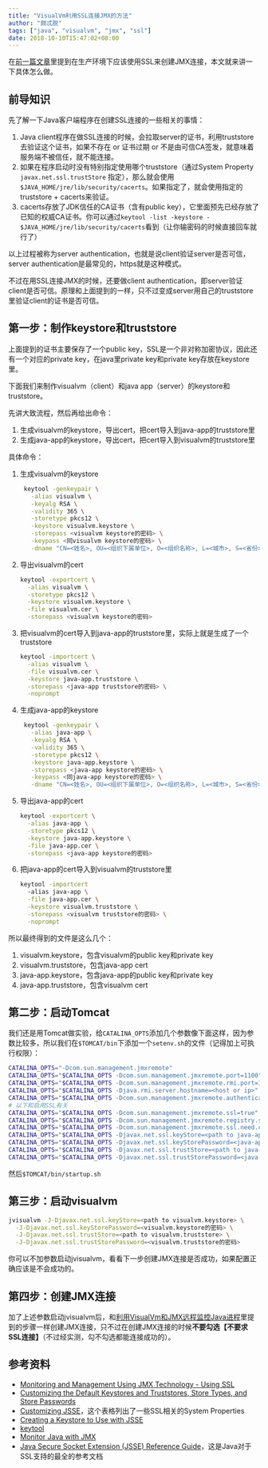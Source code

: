 ```yaml
---
title: "VisualVm利用SSL连接JMX的方法"
author: "颇忒脱"
tags: ["java", "visualvm", "jmx", "ssl"]
date: 2018-10-10T15:47:02+08:00
---
```


在[前一篇文章][visualvm-remote-monitoring-jmx]里提到在生产环境下应该使用SSL来创建JMX连接，本文就来讲一下具体怎么做。

<!--more-->

## 前导知识

先了解一下Java客户端程序在创建SSL连接的一些相关的事情：

1. Java client程序在做SSL连接的时候，会拉取server的证书，利用truststore去验证这个证书，如果不存在 or 证书过期 or 不是由可信CA签发，就意味着服务端不被信任，就不能连接。
1. 如果在程序启动时没有特别指定使用哪个truststore（通过System Property `javax.net.ssl.trustStore` 指定），那么就会使用`$JAVA_HOME/jre/lib/security/cacerts`。如果指定了，就会使用指定的truststore + cacerts来验证。
1. cacerts存放了JDK信任的CA证书（含有public key），它里面预先已经存放了已知的权威CA证书。你可以通过`keytool -list -keystore - $JAVA_HOME/jre/lib/security/cacerts`看到（让你输密码的时候直接回车就行了）

以上过程被称为server authentication，也就是说client验证server是否可信，server authentication是最常见的，https就是这种模式。

不过在用SSL连接JMX的时候，还要做client authentication，即server验证client是否可信。原理和上面提到的一样，只不过变成server用自己的truststore里验证client的证书是否可信。

## 第一步：制作keystore和truststore

上面提到的证书主要保存了一个public key，SSL是一个非对称加密协议，因此还有一个对应的private key，在java里private key和private key存放在keystore里。

下面我们来制作visualvm（client）和java app（server）的keystore和truststore。

先讲大致流程，然后再给出命令：

1. 生成visualvm的keystore，导出cert，把cert导入到java-app的truststore里
2. 生成java-app的keystore，导出cert，把cert导入到visualvm的truststore里

具体命令：

1. 生成visualvm的keystore

    ```bash
     keytool -genkeypair \
       -alias visualvm \
       -keyalg RSA \
       -validity 365 \
       -storetype pkcs12 \
       -keystore visualvm.keystore \
       -storepass <visualvm keystore的密码> \
       -keypass <同visualvm keystore的密码> \
       -dname "CN=<姓名>, OU=<组织下属单位>, O=<组织名称>, L=<城市>, S=<省份>, C=<国家2字母>"
    ```
1. 导出visualvm的cert

    ```bash
    keytool -exportcert \
      -alias visualvm \
      -storetype pkcs12 \
      -keystore visualvm.keystore \
      -file visualvm.cer \
      -storepass <visualvm keystore的密码>
    ```
1. 把visualvm的cert导入到java-app的truststore里，实际上就是生成了一个truststore

    ```bash
    keytool -importcert \
      -alias visualvm \
      -file visualvm.cer \
      -keystore java-app.truststore \
      -storepass <java-app truststore的密码> \
      -noprompt
    ```
1. 生成java-app的keystore

    ```bash
	 keytool -genkeypair \
	   -alias java-app \
	   -keyalg RSA \
	   -validity 365 \
	   -storetype pkcs12 \
	   -keystore java-app.keystore \
	   -storepass <java-app keystore的密码> \
	   -keypass <同java-app keystore的密码> \
	   -dname "CN=<姓名>, OU=<组织下属单位>, O=<组织名称>, L=<城市>, S=<省份>, C=<国家2字母>"
    ```
1. 导出java-app的cert
  
    ```bash
    keytool -exportcert \
      -alias java-app \
      -storetype pkcs12 \
      -keystore java-app.keystore \
      -file java-app.cer \
      -storepass <java-app keystore的密码>
    ```
1. 把java-app的cert导入到visualvm的truststore里
   
    ```bash
    keytool -importcert 
      -alias java-app \
      -file java-app.cer \
      -keystore visualvm.truststore \
      -storepass <visualvm truststore的密码> \
      -noprompt
    ```

所以最终得到的文件是这么几个：

1. visualvm.keystore，包含visualvm的public key和private key
1. visualvm.truststore，包含java-app cert
1. java-app.keystore，包含java-app的public key和private key
1. java-app.truststore，包含visualvm cert

## 第二步：启动Tomcat

我们还是用Tomcat做实验，给`CATALINA_OPTS`添加几个参数像下面这样，因为参数比较多，所以我们在`$TOMCAT/bin`下添加一个`setenv.sh`的文件（记得加上可执行权限）：

```bash
CATALINA_OPTS="-Dcom.sun.management.jmxremote"
CATALINA_OPTS="$CATALINA_OPTS -Dcom.sun.management.jmxremote.port=1100"
CATALINA_OPTS="$CATALINA_OPTS -Dcom.sun.management.jmxremote.rmi.port=1100"
CATALINA_OPTS="$CATALINA_OPTS -Djava.rmi.server.hostname=<host or ip>"
CATALINA_OPTS="$CATALINA_OPTS -Dcom.sun.management.jmxremote.authenticate=false"
# 以下和启用SSL有关
CATALINA_OPTS="$CATALINA_OPTS -Dcom.sun.management.jmxremote.ssl=true"
CATALINA_OPTS="$CATALINA_OPTS -Dcom.sun.management.jmxremote.registry.ssl=true"
CATALINA_OPTS="$CATALINA_OPTS -Dcom.sun.management.jmxremote.ssl.need.client.auth=true"
CATALINA_OPTS="$CATALINA_OPTS -Djavax.net.ssl.keyStore=<path to java-app.keystore>"
CATALINA_OPTS="$CATALINA_OPTS -Djavax.net.ssl.keyStorePassword=<java-app.keystore的密码>"
CATALINA_OPTS="$CATALINA_OPTS -Djavax.net.ssl.trustStore=<path to java-app.truststore>"
CATALINA_OPTS="$CATALINA_OPTS -Djavax.net.ssl.trustStorePassword=<java-app.truststore的密码>"
```

然后`$TOMCAT/bin/startup.sh`

## 第三步：启动visualvm

```bash
jvisualvm -J-Djavax.net.ssl.keyStore=<path to visualvm.keystore> \
  -J-Djavax.net.ssl.keyStorePassword=<visualvm.keystore的密码> \
  -J-Djavax.net.ssl.trustStore=<path to visualvm.truststore> \
  -J-Djavax.net.ssl.trustStorePassword=<visualvm.truststore的密码>
```

你可以不加参数启动jvisualvm，看看下一步创建JMX连接是否成功，如果配置正确应该是不会成功的。

## 第四步：创建JMX连接

加了上述参数启动jvisualvm后，和[利用VisualVm和JMX远程监控Java进程][visualvm-remote-monitoring-jmx]里提到的步骤一样创建JMX连接，只不过在创建JMX连接的时候**不要勾选【不要求SSL连接】**（不过经实测，勾不勾选都能连接成功的）。

## 参考资料

* [Monitoring and Management Using JMX Technology - Using SSL][visualvm-using-ssl]
* [Customizing the Default Keystores and Truststores, Store Types, and Store Passwords][jsse-customizing-stores]
* [Customizing JSSE][jsse-customizing-jsse]，这个表格列出了一些SSL相关的System Properties
* [Creating a Keystore to Use with JSSE][jsse-create-keystore]
* [keytool][keytool]
* [Monitor Java with JMX][monitor-java-with-jmx]
* [Java Secure Socket Extension (JSSE) Reference Guide][jsse]，这是Java对于SSL支持的最全的参考文档

[visualvm-remote-monitoring-jmx]: ../visualvm-remote-monitoring-jmx/

[jsse-customizing-stores]: https://docs.oracle.com/javase/8/docs/technotes/guides/security/jsse/JSSERefGuide.html#CustomizingStores
[jsse-customizing-jsse]: https://docs.oracle.com/javase/8/docs/technotes/guides/security/jsse/JSSERefGuide.html#InstallationAndCustomization
[jsse-create-keystore]: https://docs.oracle.com/javase/8/docs/technotes/guides/security/jsse/JSSERefGuide.html#CreateKeystore
[keytool]: https://docs.oracle.com/javase/8/docs/technotes/tools/unix/keytool.html
[monitor-java-with-jmx]: https://www.lullabot.com/articles/monitor-java-with-jmx
[visualvm-using-ssl]: https://docs.oracle.com/javase/8/docs/technotes/guides/management/agent.html#gdeoz
[jsse]: https://docs.oracle.com/javase/8/docs/technotes/guides/security/jsse/JSSERefGuide.html